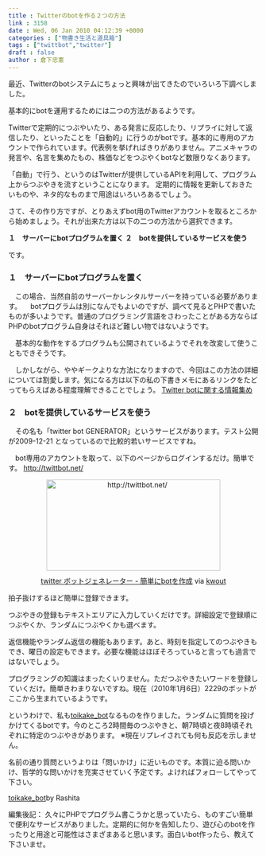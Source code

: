 ```yaml
---
title : Twitterのbotを作る２つの方法
link : 3158
date : Wed, 06 Jan 2010 04:12:39 +0000
categories : ["物書き生活と道具箱"]
tags : ["twittbot","twitter"]
draft : false
author : 倉下忠憲
---
```


最近、Twitterのbotシステムにちょっと興味が出てきたのでいろいろ下調べしました。

基本的にbotを運用するためには二つの方法があるようです。

<!--more-->

Twitterで定期的につぶやいたり、ある発言に反応したり、リプライに対して返信したり、といったことを「自動的」に行うのがbotです。基本的に専用のアカウントで作られています。代表例を挙げればきりがありません。アニメキャラの発言や、名言を集めたもの、株価などをつぶやくbotなど数限りなくあります。

「自動」で行う、というのはTwitterが提供しているAPIを利用して、プログラム上からつぶやきを流すということになります。
定期的に情報を更新しておきたいものや、ネタ的なものまで用途はいろいろあるでしょう。

さて、その作り方ですが、とりあえずbot用のTwitterアカウントを取るところから始めましょう。それが出来た方は以下の二つの方法から選択できます。

<strong>１　サーバーにbotプログラムを置く
２　botを提供しているサービスを使う</strong>

です。

<h3>１　サーバーにbotプログラムを置く</h3>
　この場合、当然自前のサーバーかレンタルサーバーを持っている必要があります。
　botプログラムは別になんでもよいのですが、調べて見るとPHPで書いたものが多いようです。普通のプログラミング言語をさわったことがある方ならばPHPのbotプログラム自身はそれほど難しい物ではないようです。

　基本的な動作をするプログラムも公開されているようでそれを改変して使うこともできそうです。

　しかしながら、ややギークよりな方法になりますので、今回はこの方法の詳細については割愛します。気になる方は以下の私の下書きメモにあるリンクをたどってもらえばある程度理解できることでしょう。
<a href="http://r-style.posterous.com/twitter-bot">Twitter botに関する情報集め</a>

<h3>２　botを提供しているサービスを使う</h3>
　その名も「twitter bot GENERATOR」というサービスがあります。テスト公開が2009-12-21 となっているので比較的若いサービスですね。

　bot専用のアカウントを取って、以下のページからログインするだけ。簡単です。
<a href="http://twittbot.net/">http://twittbot.net/</a>

<div class="kwout" style="text-align: center;"><img src="http://kwout.com/cutout/a/s4/fb/qs2_bor_rou_w350.jpg" alt="http://twittbot.net/" title="twitter ボットジェネレーター - 簡単にbotを作成" width="350" height="183" style="border: none;" usemap="#map_as4fbqs2" /><map id="map_as4fbqs2" name="map_as4fbqs2"><area coords="44,0,116,1" href="http://twittbot.net/modules/bot/index.php?page=bot_list" alt="" shape="rect" /><area coords="55,48,75,57" href="http://twitter.com/" alt="" shape="rect" /><area coords="0,0,43,1" href="http://twittbot.net/" alt="" shape="rect" /></map><p style="margin-top: 10px; text-align: center;"><a href="http://twittbot.net/">twitter ボットジェネレーター - 簡単にbotを作成</a> via <a href="http://kwout.com/quote/as4fbqs2">kwout</a></p></div>

拍子抜けするほど簡単に登録できます。

つぶやきの登録もテキストエリアに入力していくだけです。詳細設定で登録順につぶやくか、ランダムにつぶやくかも選べます。

返信機能やランダム返信の機能もあります。あと、時刻を指定してのつぶやきもでき、曜日の設定もできます。必要な機能はほぼそろっていると言っても過言ではないでしょう。

プログラミングの知識はまったくいりません。ただつぶやきたいワードを登録していくだけ。簡単きわまりないですね。現在（2010年1月6日）2229のボットがここから生まれているようです。


というわけで、私も<a href="http://twitter.com/toikake_bot">toikake_bot</a>なるものを作りました。ランダムに質問を投げかけてくるbotです。今のところ2時間毎のつぶやきと、朝7時頃と夜8時頃それぞれに特定のつぶやきがあります。
※現在リプレイされても何も反応を示しません。

名前の通り質問というよりは「問いかけ」に近いものです。本質に迫る問いかけ、哲学的な問いかけを充実させていく予定です。よければフォローしてやって下さい。

<a href="http://twitter.com/toikake_bot">toikake_bot</a>by Rashita

<div class="column">
編集後記：
久々にPHPでプログラム書こうかと思っていたら、ものすごい簡単で便利なサービスがありました。定期的に何かを告知したり、遊び心のbotを作ったりと用途と可能性はさまざまあると思います。面白いbot作ったら、教えて下さいませ。</div>